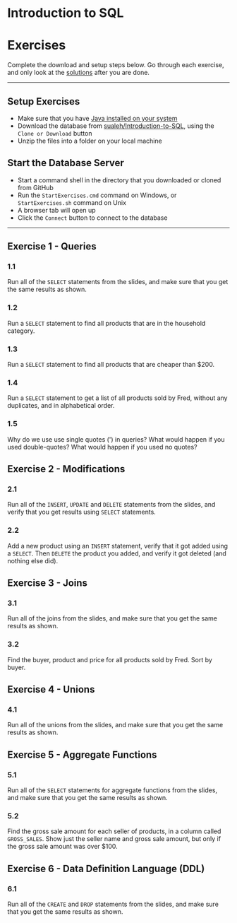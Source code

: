 # Introduction to SQL
# Exercises

Complete the download and setup steps below. Go through each exercise, and only look at the [solutions](Solutions.md) after you are done.

--------

## Setup Exercises

- Make sure that you have [Java installed on your system](https://java.com/en/download/help/download_options.xml)
- Download the database from [sualeh/Introduction-to-SQL](https://github.com/sualeh/Introduction-to-SQL), using the `Clone or Download` button
- Unzip the files into a folder on your local machine

## Start the Database Server

- Start a command shell in the directory that you downloaded or cloned from GitHub
- Run the `StartExercises.cmd` command on Windows, or `StartExercises.sh` command on Unix
- A browser tab will open up
- Click the `Connect` button to connect to the database

--------


## Exercise 1 - Queries

### 1.1
Run all of the `SELECT` statements from the slides, and make sure that you get the same results as shown.

### 1.2
Run a `SELECT` statement to find all products that are in the household category.

### 1.3
Run a `SELECT` statement to find all products that are cheaper than $200.

### 1.4
Run a `SELECT` statement to get a list of all products sold by Fred, without any duplicates, and in alphabetical order.

### 1.5

Why do we use use single quotes (') in queries? What would happen if you used double-quotes? What would happen if you used no quotes?


## Exercise 2 - Modifications

### 2.1
Run all of the `INSERT`, `UPDATE` and `DELETE` statements from the slides, and verify that you get results using `SELECT` statements.

### 2.2
Add a new product using an `INSERT` statement, verify that it got added using a `SELECT`. Then `DELETE` the product you added, and verify it got deleted (and nothing else did).



## Exercise 3 - Joins

### 3.1
Run all of the joins from the slides, and make sure that you get the same results as shown.

### 3.2
Find the buyer, product and price for all products sold by Fred. Sort by buyer.


## Exercise 4 - Unions

### 4.1
Run all of the unions from the slides, and make sure that you get the same results as shown.


## Exercise 5 - Aggregate Functions

### 5.1
Run all of the `SELECT` statements for aggregate functions from the slides, and make sure that you get the same results as shown.

### 5.2
Find the gross sale amount for each seller of products, in a column called `GROSS_SALES`. Show just the seller name and gross sale amount, but only if the gross sale amount was over $100.


## Exercise 6 - Data Definition Language (DDL)

### 6.1
Run all of the `CREATE` and `DROP` statements from the slides, and make sure that you get the same results as shown.
